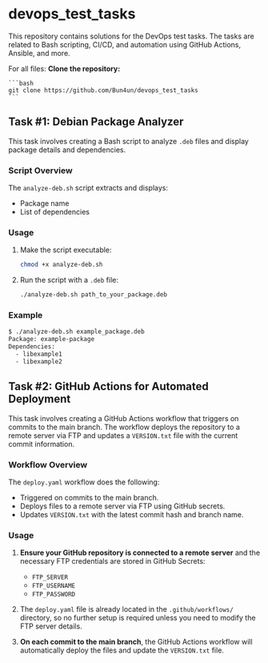# devops_test_tasks

This repository contains solutions for the DevOps test tasks. The tasks are related to Bash scripting, CI/CD, and automation using GitHub Actions, Ansible, and more.

For all files:
**Clone the repository:**

    ```bash
    git clone https://github.com/Bun4un/devops_test_tasks
    ```


## Task #1: Debian Package Analyzer

This task involves creating a Bash script to analyze `.deb` files and display package details and dependencies.

### Script Overview

The `analyze-deb.sh` script extracts and displays:
- Package name
- List of dependencies

### Usage

1. Make the script executable:
    ```bash
    chmod +x analyze-deb.sh
    ```

2. Run the script with a `.deb` file:
    ```bash
    ./analyze-deb.sh path_to_your_package.deb
    ```

### Example

```bash
$ ./analyze-deb.sh example_package.deb
Package: example-package
Dependencies:
  - libexample1
  - libexample2
```


## Task #2: GitHub Actions for Automated Deployment

This task involves creating a GitHub Actions workflow that triggers on commits to the main branch. The workflow deploys the repository to a remote server via FTP and updates a `VERSION.txt` file with the current commit information.

### Workflow Overview

The `deploy.yaml` workflow does the following:

- Triggered on commits to the main branch.
- Deploys files to a remote server via FTP using GitHub secrets.
- Updates `VERSION.txt` with the latest commit hash and branch name.

### Usage

1. **Ensure your GitHub repository is connected to a remote server** and the necessary FTP credentials are stored in GitHub Secrets:

    - `FTP_SERVER`
    - `FTP_USERNAME`
    - `FTP_PASSWORD`

2. The `deploy.yaml` file is already located in the `.github/workflows/` directory, so no further setup is required unless you need to modify the FTP server details.

3. **On each commit to the main branch**, the GitHub Actions workflow will automatically deploy the files and update the `VERSION.txt` file.
